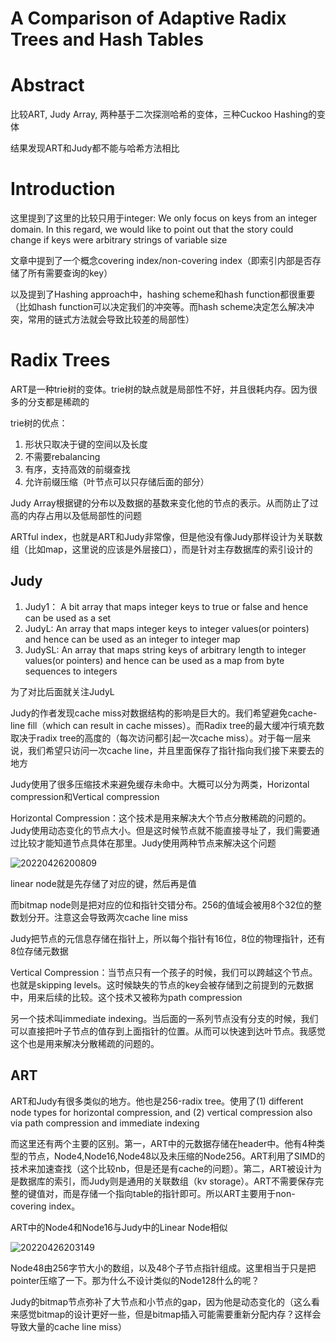 # A Comparison of Adaptive Radix Trees and Hash Tables

# Abstract

比较ART, Judy Array, 两种基于二次探测哈希的变体，三种Cuckoo Hashing的变体

结果发现ART和Judy都不能与哈希方法相比

# Introduction

这里提到了这里的比较只用于integer:
We only focus on keys from an integer domain. In this regard, we would like to point out that the story could change if keys were arbitrary strings of variable size

文章中提到了一个概念covering index/non-covering index（即索引内部是否存储了所有需要查询的key）

以及提到了Hashing approach中，hashing scheme和hash function都很重要（比如hash function可以决定我们的冲突等。而hash scheme决定怎么解决冲突，常用的链式方法就会导致比较差的局部性）

# Radix Trees

ART是一种trie树的变体。trie树的缺点就是局部性不好，并且很耗内存。因为很多的分支都是稀疏的

trie树的优点：
1. 形状只取决于键的空间以及长度
2. 不需要rebalancing
3. 有序，支持高效的前缀查找
4. 允许前缀压缩（叶节点可以只存储后面的部分）

Judy Array根据键的分布以及数据的基数来变化他的节点的表示。从而防止了过高的内存占用以及低局部性的问题

ARTful index，也就是ART和Judy非常像，但是他没有像Judy那样设计为关联数组（比如map，这里说的应该是外层接口），而是针对主存数据库的索引设计的

## Judy

1. Judy1： A bit array that maps integer keys to true or false and hence can be used as a set
2. JudyL: An array that maps integer keys to integer values(or pointers) and hence can be used as an integer to integer map
3. JudySL: An array that maps string keys of arbitrary length to integer values(or pointers) and hence can be used as a map from byte sequences to integers

为了对比后面就关注JudyL

Judy的作者发现cache miss对数据结构的影响是巨大的。我们希望避免cache-line fill（which can result in cache misses）。而Radix tree的最大缓冲行填充数取决于radix tree的高度的（每次访问都引起一次cache miss）。对于每一层来说，我们希望只访问一次cache line，并且里面保存了指针指向我们接下来要去的地方

Judy使用了很多压缩技术来避免缓存未命中。大概可以分为两类，Horizontal compression和Vertical compression

Horizontal Compression：这个技术是用来解决大个节点分散稀疏的问题的。Judy使用动态变化的节点大小。但是这时候节点就不能直接寻址了，我们需要通过比较才能知道节点具体在那里。Judy使用两种节点来解决这个问题

![20220426200809](https://picsheep.oss-cn-beijing.aliyuncs.com/pic/20220426200809.png)

linear node就是先存储了对应的键，然后再是值

而bitmap node则是把对应的位和指针交错分布。256的值域会被用8个32位的整数划分开。注意这会导致两次cache line miss

Judy把节点的元信息存储在指针上，所以每个指针有16位，8位的物理指针，还有8位存储元数据

Vertical Compression：当节点只有一个孩子的时候，我们可以跨越这个节点。也就是skipping levels。这时候缺失的节点的key会被存储到之前提到的元数据中，用来后续的比较。这个技术又被称为path compression

另一个技术叫immediate indexing。当后面的一系列节点没有分支的时候，我们可以直接把叶子节点的值存到上面指针的位置。从而可以快速到达叶节点。我感觉这个也是用来解决分散稀疏的问题的。

## ART

ART和Judy有很多类似的地方。他也是256-radix tree。使用了(1) different node types for horizontal compression, and (2) vertical compression also via path compression and immediate indexing

而这里还有两个主要的区别。第一，ART中的元数据存储在header中。他有4种类型的节点，Node4,Node16,Node48以及未压缩的Node256。ART利用了SIMD的技术来加速查找（这个比较nb，但是还是有cache的问题）。第二，ART被设计为是数据库的索引，而Judy则是通用的关联数组（kv storage）。ART不需要保存完整的键值对，而是存储一个指向table的指针即可。所以ART主要用于non-covering index。

ART中的Node4和Node16与Judy中的Linear Node相似

![20220426203149](https://picsheep.oss-cn-beijing.aliyuncs.com/pic/20220426203149.png)

Node48由256字节大小的数组，以及48个子节点指针组成。这里相当于只是把pointer压缩了一下。那为什么不设计类似的Node128什么的呢？

Judy的bitmap节点弥补了大节点和小节点的gap，因为他是动态变化的（这么看来感觉bitmap的设计更好一些，但是bitmap插入可能需要重新分配内存？这样会导致大量的cache line miss）